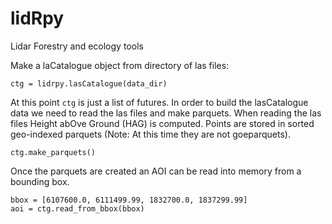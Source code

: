 # lidRpy
Lidar Forestry and ecology tools

Make a laCatalogue object from directory of las files:
```
ctg = lidrpy.lasCatalogue(data_dir)
```

At this point `ctg` is just a list of futures.  In order to build the lasCatalogue data we need to read the las files and make parquets.  When reading the las files Height abOve Ground (HAG) is computed.  Points are stored in sorted geo-indexed parquets (Note: At this time they are not goeparquets).

```
ctg.make_parquets()
```

Once the parquets are created an AOI can be read into memory  from a bounding box.

```
bbox = [6107600.0, 6111499.99, 1832700.0, 1837299.99]
aoi = ctg.read_from_bbox(bbox)
```

